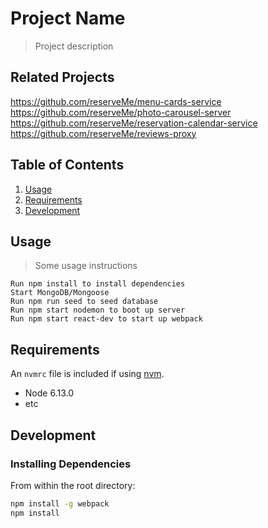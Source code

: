 # Project Name

> Project description

## Related Projects

https://github.com/reserveMe/menu-cards-service
https://github.com/reserveMe/photo-carousel-server
https://github.com/reserveMe/reservation-calendar-service
https://github.com/reserveMe/reviews-proxy

## Table of Contents

1. [Usage](#Usage)
1. [Requirements](#requirements)
1. [Development](#development)

## Usage

> Some usage instructions
```
Run npm install to install dependencies
Start MongoDB/Mongoose
Run npm run seed to seed database
Run npm start nodemon to boot up server
Run npm start react-dev to start up webpack

```
## Requirements

An `nvmrc` file is included if using [nvm](https://github.com/creationix/nvm).

- Node 6.13.0
- etc

## Development

### Installing Dependencies

From within the root directory:

```sh
npm install -g webpack
npm install
```

